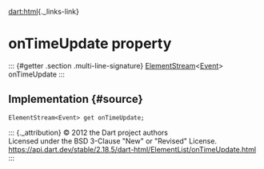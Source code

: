 [dart:html](../../dart-html/dart-html-library){._links-link}

onTimeUpdate property
=====================

::: {#getter .section .multi-line-signature}
[ElementStream](../elementstream-class)\<[Event](../event-class)\>
onTimeUpdate
:::

Implementation {#source}
--------------

``` {.language-dart data-language="dart"}
ElementStream<Event> get onTimeUpdate;
```

::: {._attribution}
© 2012 the Dart project authors\
Licensed under the BSD 3-Clause \"New\" or \"Revised\" License.\
<https://api.dart.dev/stable/2.18.5/dart-html/ElementList/onTimeUpdate.html>
:::
